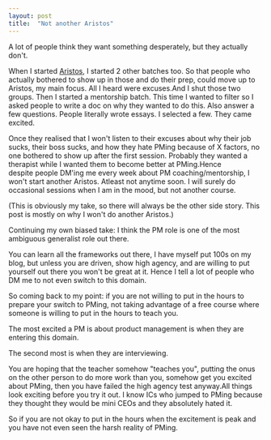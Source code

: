```yaml
---
layout: post
title:  "Not another Aristos"
---
```


A lot of people think they want something desperately, but they actually don't.

When I started [Aristos](https://manassaloi.com/2020/01/21/aristos-pm-coaching.html), I started 2 other batches too. So that people who actually bothered to show up in those and do their prep, could move up to Aristos, my main focus. All I heard were excuses.And I shut those two groups. Then I started a mentorship batch. This time I wanted to filter so I asked people to write a doc on why they wanted to do this. Also answer a few questions. People literally wrote essays. I selected a few. They came excited.

Once they realised that I won't listen to their excuses about why their job sucks, their boss sucks, and how they hate PMing because of X factors, no one bothered to show up after the first session. Probably they wanted a therapist while I wanted them to become better at PMing.Hence despite people DM'ing me every week about PM coaching/mentorship, I won't start another Aristos. Atleast not anytime soon. I will surely do occasional sessions when I am in the mood, but not another course.

(This is obviously my take, so there will always be the other side story. This post is mostly on why I won't do another Aristos.)

Continuing my own biased take: I think the PM role is one of the most ambiguous generalist role out there.

You can learn all the frameworks out there, I have myself put 100s on my blog, but unless you are driven, show high agency, and are willing to put yourself out there you won't be great at it. Hence I tell a lot of people who DM me to not even switch to this domain.

So coming back to my point: if you are not willing to put in the hours to prepare your switch to PMing, not taking advantage of a free course where someone is willing to put in the hours to teach you.

The most excited a PM is about product management is when they are entering this domain.

The second most is when they are interviewing.

You are hoping that the teacher somehow "teaches you", putting the onus on the other person to do more work than you, somehow get you excited about PMing, then you have failed the high agency test anyway.All things look exciting before you try it out. I know ICs who jumped to PMing because they thought they would be mini CEOs and they absolutely hated it.

So if you are not okay to put in the hours when the excitement is peak and you have not even seen the harsh reality of PMing.
